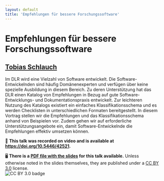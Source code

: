 ```yaml
---
layout: default
title: 'Empfehlungen für bessere Forschungssoftware'
---
```


# Empfehlungen für bessere Forschungssoftware

## [Tobias Schlauch](../../speaker/VKUDXE/)

Im DLR wird eine Vielzahl von Software entwickelt. Die Software-Entwickelnden sind häufig Domänenexperten und verfügen über keine spezielle Ausbildung in diesem Bereich. Zu deren Unterstützung hat das DLR einen Katalog von Empfehlungen in Bezug auf gute Software-Entwicklungs- und Dokumentationspraxis entwickelt. Zur leichteren Nutzung des Katalogs existiert ein einfaches Klassifikationsschema und es werden Checklisten in unterschiedlichen Formaten bereitgestellt.  In diesem Vortrag stellen wir die Empfehlungen und das Klassifikationsschema anhand von Beispielen vor. Zudem gehen wir auf erforderliche Unterstützungsangebote ein, damit Software-Entwickelnde die Empfehlungen effektiv umsetzen können.

🎥 **This talk was recorded on video and is available at <https://doi.org/10.5446/42521>.**

🖥 **There is a [PDF file with the slides](slides.pdf) for this talk available.** Unless otherwise noted in the slides themselves, they are published under a [CC BY 3.0](https://creativecommons.org/licenses/by/3.0/legalcode) license.  
![CC BY 3.0 badge](https://licensebuttons.net/l/by/3.0/80x15.png)